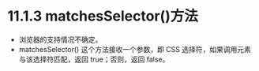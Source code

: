 # 11.1.3 matchesSelector()方法

* 浏览器的支持情况不确定。
* matchesSelector() 这个方法接收一个参数，即 CSS 选择符，如果调用元素与该选择符匹配，返回 true；否则，返回 false。